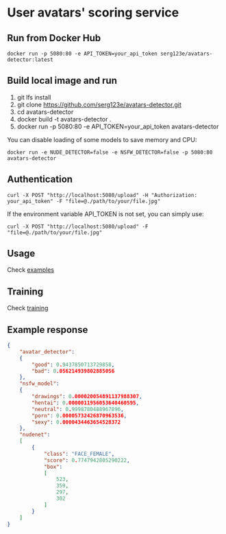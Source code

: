 # User avatars' scoring service

## Run from Docker Hub

    docker run -p 5080:80 -e API_TOKEN=your_api_token serg123e/avatars-detector:latest

## Build local image and run

  1. git lfs install
  2. git clone https://github.com/serg123e/avatars-detector.git
  3. cd avatars-detector
  4. docker build -t avatars-detector .
  5. docker run -p 5080:80 -e API_TOKEN=your_api_token avatars-detector

You can disable loading of some models to save memory and CPU:
      
    docker run -e NUDE_DETECTOR=false -e NSFW_DETECTOR=false -p 5080:80 avatars-detector

## Authentication

    curl -X POST "http://localhost:5080/upload" -H "Authorization: your_api_token" -F "file=@./path/to/your/file.jpg"

  If the environment variable API_TOKEN is not set, you can simply use:

    curl -X POST "http://localhost:5080/upload" -F "file=@./path/to/your/file.jpg"

## Usage

Check [examples](examples)

## Training

Check [training](training)
  
## Example response

```json
{
    "avatar_detector":
    {
        "good": 0.9437850713729858,
        "bad": 0.056214939802885056
    },
    "nsfw_model":
    {
        "drawings": 0.000020054891137988307,
        "hentai": 0.0000011956053640460595,
        "neutral": 0.9998780488967896,
        "porn": 0.00005732426870963536,
        "sexy": 0.0000434463654528372
    },
    "nudenet":
    [
        {
            "class": "FACE_FEMALE",
            "score": 0.7747942805290222,
            "box":
            [
                523,
                359,
                297,
                302
            ]
        }
    ]
}
```
